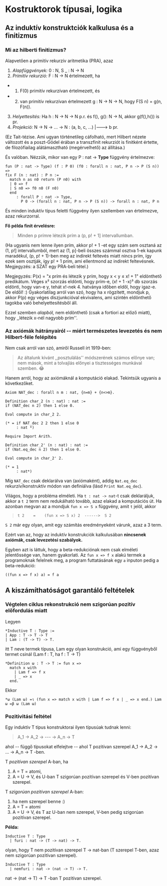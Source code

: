 # Kostruktorok típusai, logika

## Az induktív konstruktciók kalkulusa és a finitizmus

### Mi az hilberti finitizmus?

Alapvetően a primitív rekurzív aritmetika (PRA), azaz 

1. _Alapfüggvények:_ 0 : N, S _ : N -> N
2. _Primitív rekurzió:_ F : N -> N értelmezett, ha 
  * 1. F(0) primitív rekurzívan értelmezett, és 
  * 2. van primitív rekurzívan értelmezett g : N -> N -> N, hogy F(S n) = g(n, F(n)).
3. _Helyettesítés:_ Ha h : N -> N -> N p.r. és f(), g(): N -> N, akkor g(f(),h()) is pr. 
4. _Projekció:_ N -> N -> ... -> N : (a, b, c, ...) |---> b pr.

(Ez Tait-tézise. Ami ugyan történetileg cáfolható, mert Hilbert nézete változott és a poszt-Gödel érában a transzfinit rekurziót is finitként értette, de filozófiailag alátámasztható (megérvelhető) az állítása.)

És valóban. Nézzük, mikor van egy P : nat -> **Type** függvény értelmezve: 

````coq
fun (P : nat -> Type) (f : P 0) (f0 : forall n : nat, P n -> P (S n)) =>
fix F (n : nat) : P n :=
  match n as n0 return (P n0) with
  | 0 => f
  | S n0 => f0 n0 (F n0)
  end
     : forall P : nat -> Type,
       P 0 -> (forall n : nat, P n -> P (S n)) -> forall n : nat, P n
````
És minden induktív típus feletti függvény ilyen szellemben van értelmezve, azaz rekurzorral.

**Fő példa finit érvelésre:**

> Minden p prímre létezik prím a (p, p! + 1] intervallumban. 

(Ha ugyanis nem lenne ilyen prím, akkor p! + 1 -et egy szám sem osztaná az (1, p!] intervallumból, mert az (1, p]-beli összes számmal osztva 1-ek kapunk maradékul, (p, p! + 1)-ben meg az indirekt feltevés miatt nincs prím, így ezek sem osztják, így p! + 1 prím, ami ellentmond az indirekt feltevésnek. Megjegyzés: a SZAT egy PRA-beli tétel.)

Megjegyzés: P(x) = "x prím és létezik y prím, hogy x < y ≤ x! + 1" eldönthető predikátum. Véges x² szorzás eldönti, hogy prím-e, (x! + 1 -x)³ db szorzás eldönti, hogy van-e y, tehát x!-nek 4. hatványa időben eldől, hogy igaz-e. De eldől! :) Gyakorlatilag arról van szó, hogy ha x rögzített, mondjuk p, akkor P(p) egy véges diszjunkcióval ekvivalens, ami szintén eldönthető tagokba való behelyettesítésből áll.

Ezzel szemben _alapból,_ nem eldönthető (csak a fortiori az előző miatt), hogy ,,létezik x-nél nagyobb prím''. 

### Az axiómák hátrányairól -- miért természetes levezetés és nem Hilbert-féle felépítés
 
Nem csak arról van szó, amiről Russell írt 1919-ben: 
 
 > Az általunk kívánt ,,posztulálás'' módszerének számos előnye van; nem mások, mint a tolvajlás előnyei a tisztességes munkával szemben. :joy:

Hanem arról, hogy az axiómáknál a komputáció elakad. Tekintsük ugyanis a következőket. 

````coq
Axiom NAT_dec : forall n m : nat, {n=m} + {n<>m}.

Definition char_2 (n : nat) : nat :=
if (NAT_dec n 2) then 1 else 0.

Eval compute in char_2 2.

(* = if NAT_dec 2 2 then 1 else 0
     : nat *)

Require Import Arith.

Definition char_2' (n : nat) : nat :=
if (Nat.eq_dec n 2) then 1 else 0.

Eval compute in char_2' 2.
 
(* = 1
     : nat*)
````

Míg ````NAT_dec```` csak deklarálva van (axiómaként), addig ````Nat.eq_dec```` rekurzív/konstruktív módon van definiálva (lásd ````Print Nat.eq_dec````).

Világos, hogy a probléma elméleti. Ha ````t : nat -> nat````-t csak deklaráljuk, akkor a ````t 2```` term nem redukálható tovább, azaz elakad a komputációs út. Ha azonban megvan az a mondjuk ````fun x => S x```` függvény, amit ````t```` jelöl, akkor 

> ````t 2    =    (fun x => S x) 2  ------>  S 2```` 

````S 2```` már egy olyan, amit egy számítás eredményeként várunk, azaz a 3 term.   

Ezért van az, hogy az induktív konstrukciók kalkulusában **nincsenek axiómák, csak levezetési szabályok.**

Egyben azt is láttuk, hogy a beta-redukciónak nem csak elméleti jelentőssége van, hanem gyakorlati. Az ````fun x => f x```` alakú termek a programoknak felelnek meg, a program futtatásának egy ````a```` inputon pedig a beta-redukció:

````coq
((fun x => f x) a) = f a
````

## A kiszámíthatóságot garantáló feltételek

### Végtelen ciklus rekonstrukció nem szigorúan pozitív előfordulás miatt

Legyen 

````coq 
*Inductive T : Type :=
| App : T -> T -> T
| Lam : (T -> T) -> T.
````
itt T neve termek típusa, Lam egy olyan konstrukció, ami egy függvényből termet csinál (Lam f : T, ha f : T -> T)

````coq 
*Definition ω : T -> T := fun x =>
  match x with
    | Lam f => f x
    | _ => x
  end.
````

Ekkor 

````coq 
*ω (Lam ω) =ι (fun x => match x with | Lam f => f x | _ => x end.) Lam ω =β ω (Lam ω)
````


### Pozitivitási feltétel

Egy induktív T típus konstruktorai ilyen típusúak tudnak lenni:

> A_1 -> A_2 -> --- -> A_n -> T

ahol -- függő típusokat elfelejtve -- ahol T pozitívan szerepel A_1 -> A_2 -> ... -> A_n -> T -ben.

T _pozitívan szerepel_ A-ban, ha

1. A = T = atomi,
2. A = U -> V, és U-ban T szigorúan pozitívan szerepel és V-ben pozitívan szerepel.

T _szigorúan pozitívan szerepel_ A-ban:

1. ha nem szerepel benne :) 
2. A = T = atomi
3. A = U -> V, és T az U-ban nem szerepel, V-ben pedig szigorúan pozitívan szerepel.

**Példa:**

````coq 
Inductive T : Type 
  | furi : nat -> (T -> nat) -> T.
````

olyan, hogy T nem pozitívan szerepel T -> nat-ban (T szerepel T-ben, azaz nem szigorúan pozitívan szerepel).

````coq 
Inductive T : Type 
  | nemfuri : nat -> (nat -> T) -> T.
````

nat -> (nat -> T) -> T -ban T pozitívan szerepel.
